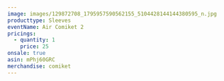 ```yaml
---
image: images/129872708_1795957590562155_5104428144144380595_n.jpg
producttype: Sleeves
eventName: Air Comiket 2
pricings:
  - quantity: 1
    price: 25
onsale: true
asin: mPhj60GRC
merchandise: comiket
---
```

